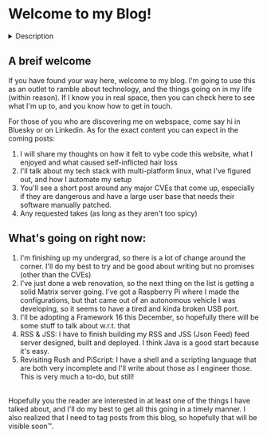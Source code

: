 # Welcome to my Blog!

<details>
<summary>Description</summary>
1. What this blog is about
</br>
2. What I'm working on
</br>
3. What to expect Soon™.
</details>

## A breif welcome

If you have found your way here, welcome to my blog. I'm going to use this as an outlet to
ramble about technology, and the things going on in my life (within reason). If I know you
in real space, then you can check here to see what I'm up to, and you know how to get in touch.

For those of you who are discovering me on webspace, come say hi in Bluesky or on Linkedin.
As for the exact content you can expect in the coming posts: 
1. I will share my thoughts on how it felt to vybe code this website, what I enjoyed and what caused self-inflicted hair
loss
2. I'll talk about my tech stack with multi-platform linux, what I've figured out, and how I automate my setup
3. You'll see a short post around any major CVEs that come up, especially if they are dangerous and have a large user 
base that needs their software manually patched.
4. Any requested takes (as long as they aren't too spicy)

## What's going on right now:
1. I'm finishing up my undergrad, so there is a lot of change around the corner. I'll do my best to try and be good about
writing but no promises (other than the CVEs)
2. I've just done a web renovation, so the next thing on the list is getting a solid Matrix server going. I've got a 
Raspberry Pi where I made the configurations, but that
came out of an autonomous vehicle I was developing, so it seems to have a tired and kinda broken USB port.
3. I'll be adopting a Framework 16 this December, so hopefully there will be some stuff to talk about w.r.t. that
4. RSS & JSS: I have to finish building my RSS and JSS (Json Feed) feed server designed, built and deployed. I think Java
is a good start because it's easy.
5. Revisiting Rush and PiScript: I have a shell and a scripting language that are both very incomplete and I'll write 
about those as I engineer those. This is very much a to-do, but still!
</br>
Hopefully you the reader are interested in at least one of the things I have talked about, and I'll do my best to get all
this going in a timely manner. I also realized that I need to tag posts from this blog, so hopefully that will be visible
soon™.

